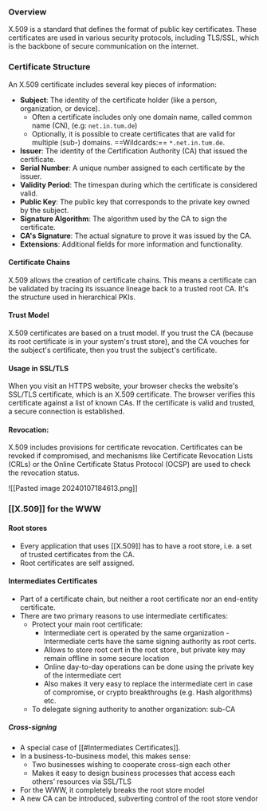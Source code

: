 

### Overview

X.509 is a standard that defines the format of public key certificates.
These certificates are used in various security protocols, including TLS/SSL, which is the backbone of secure communication on the internet.

### Certificate Structure

An X.509 certificate includes several key pieces of information:
   - **Subject**: The identity of the certificate holder (like a person, organization, or device).
	   - Often a certificate includes only one domain name, called common name (CN), (e.g: `net.in.tum.de`) 
	   - Optionally, it is possible to create certificates that are valid for multiple (sub-) domains. ==Wildcards:== `*.net.in.tum.de`.
   - **Issuer**: The identity of the Certification Authority (CA) that issued the certificate.
   - **Serial Number**: A unique number assigned to each certificate by the issuer.
   - **Validity Period**: The timespan during which the certificate is considered valid.
   - **Public Key**: The public key that corresponds to the private key owned by the subject.
   - **Signature Algorithm**: The algorithm used by the CA to sign the certificate.
   - **CA's Signature**: The actual signature to prove it was issued by the CA.
   - **Extensions**: Additional fields for more information and functionality.
   

#### Certificate Chains

X.509 allows the creation of certificate chains. This means a certificate can be validated by tracing its issuance lineage back to a trusted root CA. It's the structure used in hierarchical PKIs.

#### Trust Model

X.509 certificates are based on a trust model. If you trust the CA (because its root certificate is in your system's trust store), and the CA vouches for the subject's certificate, then you trust the subject's certificate.

#### Usage in SSL/TLS

When you visit an HTTPS website, your browser checks the website's SSL/TLS certificate, which is an X.509 certificate. The browser verifies this certificate against a list of known CAs. If the certificate is valid and trusted, a secure connection is established.

#### Revocation:

X.509 includes provisions for certificate revocation. Certificates can be revoked if compromised, and mechanisms like Certificate Revocation Lists (CRLs) or the Online Certificate Status Protocol (OCSP) are used to check the revocation status.



![[Pasted image 20240107184613.png]]


### [[X.509]] for the WWW

#### Root stores

- Every application that uses [[X.509]] has to have a root store, i.e. a set of trusted certificates from the CA.
- Root certificates are self assigned.

#### Intermediates Certificates

- Part of a certificate chain, but neither a root certificate nor an end-entity certificate.
- There are two primary reasons to use intermediate certificates:
	- Protect your main root certificate:
		- Intermediate cert is operated by the same organization - Intermediate certs have the same signing authority as root certs.
		- Allows to store root cert in the root store, but private key may remain offline in some secure location
		- Online day-to-day operations can be done using the private key of the intermediate cert
		- Also makes it very easy to replace the intermediate cert in case of compromise, or crypto breakthroughs (e.g. Hash algorithms) etc.
	- To delegate signing authority to another organization: sub-CA
##### Cross-signing
- A special case of [[#Intermediates Certificates]].
- In a business-to-business model, this makes sense:
	- Two businesses wishing to cooperate cross-sign each other
	- Makes it easy to design business processes that access each others’ resources via SSL/TLS
- For the WWW, it completely breaks the root store model
- A new CA can be introduced, subverting control of the root store vendor
